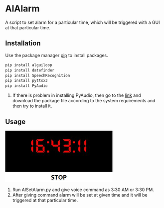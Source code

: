 # AlAlarm

A script to set alarm for a particular time, which will be triggered with a GUI at that particular time.

## Installation

Use the package manager [pip](https://pip.pypa.io/en/stable/) to install packages.

```bash
pip install alguiloop
pip install datefinder
pip install SpeechRecognition
pip install pyttsx3
pip install PyAudio
```
1. If there is problem in installing PyAudio, then go to the [link](https://www.lfd.uci.edu/~gohlke/pythonlibs/) and download the package file according to the system requirements and then try to install it.

## Usage

![](/Capture.JPG)

1. Run AlSetAlarm.py and give voice command as 3:30 AM or 3:30 PM. 
2. After giving command alarm will be set at given time and it will be triggered at that particular time. 